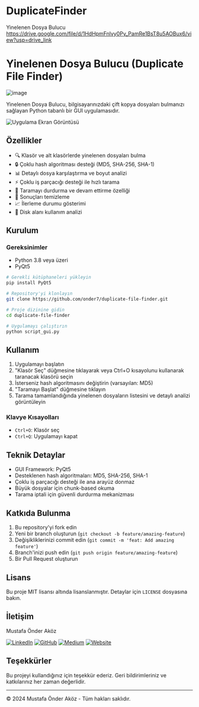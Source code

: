 # DuplicateFinder
Yinelenen Dosya Bulucu
https://drive.google.com/file/d/1HdHpmFnlvy0Py_PamRe1BsT8u5AOBux6/view?usp=drive_link
# Yinelenen Dosya Bulucu (Duplicate File Finder)
![image](https://github.com/user-attachments/assets/d5c43a78-9cb1-4fc5-a93c-9537a3426eae)

Yinelenen Dosya Bulucu, bilgisayarınızdaki çift kopya dosyaları bulmanızı sağlayan Python tabanlı bir GUI uygulamasıdır.

![Uygulama Ekran Görüntüsü](screenshots/app.png)

## Özellikler

- 🔍 Klasör ve alt klasörlerde yinelenen dosyaları bulma
- 🔒 Çoklu hash algoritması desteği (MD5, SHA-256, SHA-1)
- 📊 Detaylı dosya karşılaştırma ve boyut analizi
- ⚡ Çoklu iş parçacığı desteği ile hızlı tarama
- 🛑 Taramayı durdurma ve devam ettirme özelliği
- 🧹 Sonuçları temizleme
- 📈 İlerleme durumu gösterimi
- 💾 Disk alanı kullanım analizi

## Kurulum

### Gereksinimler

- Python 3.8 veya üzeri
- PyQt5

```bash
# Gerekli kütüphaneleri yükleyin
pip install PyQt5

# Repository'yi klonlayın
git clone https://github.com/onder7/duplicate-file-finder.git

# Proje dizinine gidin
cd duplicate-file-finder

# Uygulamayı çalıştırın
python script_gui.py
```

## Kullanım

1. Uygulamayı başlatın
2. "Klasör Seç" düğmesine tıklayarak veya Ctrl+O kısayolunu kullanarak taranacak klasörü seçin
3. İsterseniz hash algoritmasını değiştirin (varsayılan: MD5)
4. "Taramayı Başlat" düğmesine tıklayın
5. Tarama tamamlandığında yinelenen dosyaların listesini ve detaylı analizi görüntüleyin

### Klavye Kısayolları

- `Ctrl+O`: Klasör seç
- `Ctrl+Q`: Uygulamayı kapat

## Teknik Detaylar

- GUI Framework: PyQt5
- Desteklenen hash algoritmaları: MD5, SHA-256, SHA-1
- Çoklu iş parçacığı desteği ile ana arayüz donmaz
- Büyük dosyalar için chunk-based okuma
- Tarama iptali için güvenli durdurma mekanizması

## Katkıda Bulunma

1. Bu repository'yi fork edin
2. Yeni bir branch oluşturun (`git checkout -b feature/amazing-feature`)
3. Değişikliklerinizi commit edin (`git commit -m 'feat: Add amazing feature'`)
4. Branch'inizi push edin (`git push origin feature/amazing-feature`)
5. Bir Pull Request oluşturun

## Lisans

Bu proje MIT lisansı altında lisanslanmıştır. Detaylar için `LICENSE` dosyasına bakın.

## İletişim

Mustafa Önder Aköz

[![LinkedIn](https://img.shields.io/badge/LinkedIn-blue?style=flat&logo=linkedin&labelColor=blue)](https://www.linkedin.com/in/mustafa-önder-aköz-23174592)
[![GitHub](https://img.shields.io/badge/GitHub-black?style=flat&logo=github&labelColor=black)](https://github.com/onder7)
[![Medium](https://img.shields.io/badge/Medium-black?style=flat&logo=medium&labelColor=black)](https://medium.com/@onder7)
[![Website](https://img.shields.io/badge/Website-blue?style=flat&logo=google-chrome&labelColor=blue)](https://ondernet.net)

## Teşekkürler

Bu projeyi kullandığınız için teşekkür ederiz. Geri bildirimleriniz ve katkılarınız her zaman değerlidir.

---
© 2024 Mustafa Önder Aköz - Tüm hakları saklıdır.
